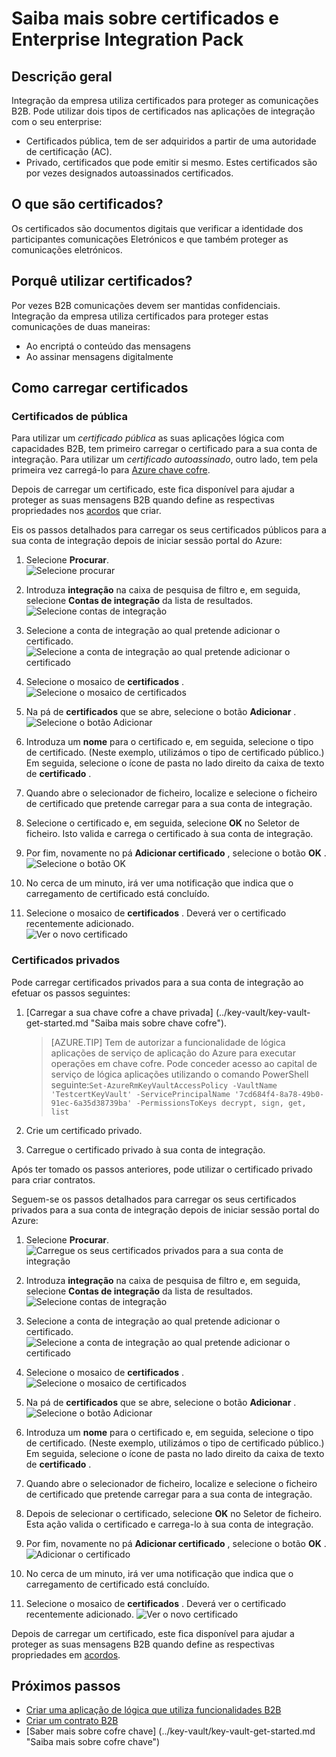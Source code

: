 
<properties
    pageTitle="Utilizar certificados com o pacote de integração de Enterprise | Microsoft Azure"
    description="Saiba como utilizar certificados com o pacote de integração de empresa e Apps de lógica"
    services="logic-apps"
    documentationCenter=".net,nodejs,java"
    authors="msftman"
    manager="erikre"
    editor="cgronlun"/>

<tags
    ms.service="logic-apps"
    ms.workload="integration"
    ms.tgt_pltfrm="na"
    ms.devlang="na"
    ms.topic="article"
    ms.date="09/06/2016"
    ms.author="deonhe"/>

# <a name="learn-about-certificates-and-enterprise-integration-pack"></a>Saiba mais sobre certificados e Enterprise Integration Pack

## <a name="overview"></a>Descrição geral
Integração da empresa utiliza certificados para proteger as comunicações B2B. Pode utilizar dois tipos de certificados nas aplicações de integração com o seu enterprise:

- Certificados pública, tem de ser adquiridos a partir de uma autoridade de certificação (AC).
- Privado, certificados que pode emitir si mesmo. Estes certificados são por vezes designados autoassinados certificados.


## <a name="what-are-certificates"></a>O que são certificados?
Os certificados são documentos digitais que verificar a identidade dos participantes comunicações Eletrónicos e que também proteger as comunicações eletrónicos.

## <a name="why-use-certificates"></a>Porquê utilizar certificados?
Por vezes B2B comunicações devem ser mantidas confidenciais. Integração da empresa utiliza certificados para proteger estas comunicações de duas maneiras:

- Ao encriptá o conteúdo das mensagens
- Ao assinar mensagens digitalmente  

## <a name="how-do-you-upload-certificates"></a>Como carregar certificados

### <a name="public-certificates"></a>Certificados de pública
Para utilizar um *certificado pública* as suas aplicações lógica com capacidades B2B, tem primeiro carregar o certificado para a sua conta de integração. Para utilizar um *certificado autoassinado*, outro lado, tem pela primeira vez carregá-lo para [Azure chave cofre](../key-vault/key-vault-get-started.md "Saiba mais sobre chave cofre").

Depois de carregar um certificado, este fica disponível para ajudar a proteger as suas mensagens B2B quando define as respectivas propriedades nos [acordos](./app-service-logic-enterprise-integration-agreements.md) que criar.  

Eis os passos detalhados para carregar os seus certificados públicos para a sua conta de integração depois de iniciar sessão portal do Azure:

1. Selecione **Procurar**.  
    ![Selecione procurar](./media/app-service-logic-enterprise-integration-overview/overview-1.png)  

2. Introduza **integração** na caixa de pesquisa de filtro e, em seguida, selecione **Contas de integração** da lista de resultados.     
    ![Selecione contas de integração](./media/app-service-logic-enterprise-integration-overview/overview-2.png)

3. Selecione a conta de integração ao qual pretende adicionar o certificado.  
    ![Selecione a conta de integração ao qual pretende adicionar o certificado](./media/app-service-logic-enterprise-integration-overview/overview-3.png)  

4.  Selecione o mosaico de **certificados** .  
    ![Selecione o mosaico de certificados](./media/app-service-logic-enterprise-integration-certificates/certificate-1.png)

5. Na pá de **certificados** que se abre, selecione o botão **Adicionar** .
    ![Selecione o botão Adicionar](./media/app-service-logic-enterprise-integration-certificates/certificate-2.png)

6. Introduza um **nome** para o certificado e, em seguida, selecione o tipo de certificado. (Neste exemplo, utilizámos o tipo de certificado público.) Em seguida, selecione o ícone de pasta no lado direito da caixa de texto de **certificado** .

7. Quando abre o selecionador de ficheiro, localize e selecione o ficheiro de certificado que pretende carregar para a sua conta de integração.

8. Selecione o certificado e, em seguida, selecione **OK** no Seletor de ficheiro. Isto valida e carrega o certificado à sua conta de integração.

8. Por fim, novamente no pá **Adicionar certificado** , selecione o botão **OK** .  
    ![Selecione o botão OK](./media/app-service-logic-enterprise-integration-certificates/certificate-3.png)  

9. No cerca de um minuto, irá ver uma notificação que indica que o carregamento de certificado está concluído.

10. Selecione o mosaico de **certificados** . Deverá ver o certificado recentemente adicionado.  
    ![Ver o novo certificado](./media/app-service-logic-enterprise-integration-certificates/certificate-4.png)  

### <a name="private-certificates"></a>Certificados privados
Pode carregar certificados privados para a sua conta de integração ao efetuar os passos seguintes:  

1. [Carregar a sua chave cofre a chave privada] (../key-vault/key-vault-get-started.md "Saiba mais sobre chave cofre").  

    > [AZURE.TIP] Tem de autorizar a funcionalidade de lógica aplicações de serviço de aplicação do Azure para executar operações em chave cofre. Pode conceder acesso ao capital de serviço de lógica aplicações utilizando o comando PowerShell seguinte:`Set-AzureRmKeyVaultAccessPolicy -VaultName 'TestcertKeyVault' -ServicePrincipalName '7cd684f4-8a78-49b0-91ec-6a35d38739ba' -PermissionsToKeys decrypt, sign, get, list`  

2. Crie um certificado privado.  

3. Carregue o certificado privado à sua conta de integração.

Após ter tomado os passos anteriores, pode utilizar o certificado privado para criar contratos.

Seguem-se os passos detalhados para carregar os seus certificados privados para a sua conta de integração depois de iniciar sessão portal do Azure:  

1. Selecione **Procurar**.  
    ![Carregue os seus certificados privados para a sua conta de integração](./media/app-service-logic-enterprise-integration-overview/overview-1.png)    

2. Introduza **integração** na caixa de pesquisa de filtro e, em seguida, selecione **Contas de integração** da lista de resultados.     
    ![Selecione contas de integração](./media/app-service-logic-enterprise-integration-overview/overview-2.png)  

3. Selecione a conta de integração ao qual pretende adicionar o certificado.  
    ![Selecione a conta de integração ao qual pretende adicionar o certificado](./media/app-service-logic-enterprise-integration-overview/overview-3.png)  

4. Selecione o mosaico de **certificados** .  
    ![Selecione o mosaico de certificados](./media/app-service-logic-enterprise-integration-certificates/certificate-1.png)  

5. Na pá de **certificados** que se abre, selecione o botão **Adicionar** .
    ![Selecione o botão Adicionar](./media/app-service-logic-enterprise-integration-certificates/certificate-2.png)

6. Introduza um **nome** para o certificado e, em seguida, selecione o tipo de certificado. (Neste exemplo, utilizámos o tipo de certificado público.) Em seguida, selecione o ícone de pasta no lado direito da caixa de texto de **certificado** .

7. Quando abre o selecionador de ficheiro, localize e selecione o ficheiro de certificado que pretende carregar para a sua conta de integração.

8. Depois de selecionar o certificado, selecione **OK** no Seletor de ficheiro. Esta ação valida o certificado e carrega-lo à sua conta de integração.

9. Por fim, novamente no pá **Adicionar certificado** , selecione o botão **OK** .  
    ![Adicionar o certificado](./media/app-service-logic-enterprise-integration-certificates/privatecertificate-1.png)  

10. No cerca de um minuto, irá ver uma notificação que indica que o carregamento de certificado está concluído.

11. Selecione o mosaico de **certificados** . Deverá ver o certificado recentemente adicionado.
    ![Ver o novo certificado](./media/app-service-logic-enterprise-integration-certificates/privatecertificate-2.png)  

Depois de carregar um certificado, este fica disponível para ajudar a proteger as suas mensagens B2B quando define as respectivas propriedades em [acordos](./app-service-logic-enterprise-integration-agreements.md).  

## <a name="next-steps"></a>Próximos passos
- [Criar uma aplicação de lógica que utiliza funcionalidades B2B](./app-service-logic-enterprise-integration-b2b.md)  
- [Criar um contrato B2B](./app-service-logic-enterprise-integration-agreements.md)  
- [Saber mais sobre cofre chave] (../key-vault/key-vault-get-started.md "Saiba mais sobre cofre chave")  
